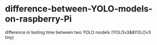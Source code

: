 # difference-between-YOLO-models-on-raspberry-Pi
difference in testing time between two YOLO models (YOLOv3&amp;&amp;YOLOv3 tiny)

